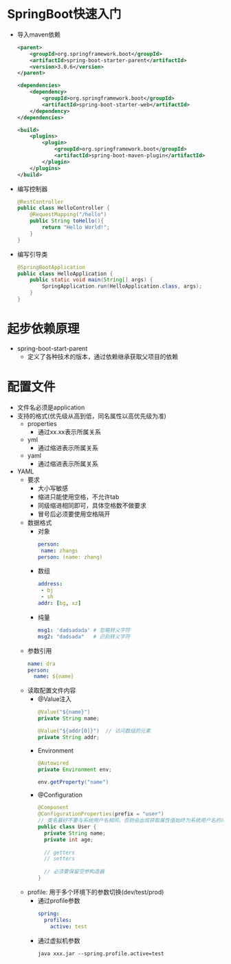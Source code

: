 # SpringBoot快速入门
- 导入maven依赖
  ```xml
  <parent>
      <groupId>org.springframework.boot</groupId>
      <artifactId>spring-boot-starter-parent</artifactId>
      <version>3.0.6</version>
  </parent>

  <dependencies>
      <dependency>
          <groupId>org.springframework.boot</groupId>
          <artifactId>spring-boot-starter-web</artifactId>
      </dependency>
  </dependencies>

  <build>
      <plugins>
          <plugin>
              <groupId>org.springframework.boot</groupId>
              <artifactId>spring-boot-maven-plugin</artifactId>
          </plugin>
      </plugins>
  </build>
  ```
- 编写控制器
  ```java
  @RestController
  public class HelloController {
      @RequestMapping("/hello")
      public String toHello(){
          return "Hello World!";
      }
  }
  ```
- 编写引导类
  ```java
  @SpringBootApplication
  public class HelloApplication {
      public static void main(String[] args) {
          SpringApplication.run(HelloApplication.class, args);
      }
  }
  ```

# 起步依赖原理
- spring-boot-start-parent
  - 定义了各种技术的版本，通过依赖继承获取父项目的依赖

# 配置文件
- 文件名必须是application
- 支持的格式(优先级从高到低，同名属性以高优先级为准)
  - properties
    - 通过xx.xx表示所属关系 
  - yml
    - 通过缩进表示所属关系
  - yaml
    - 通过缩进表示所属关系
- YAML
  - 要求
    - 大小写敏感
    - 缩进只能使用空格，不允许tab
    - 同级缩进相同即可，具体空格数不做要求
    - 冒号后必须要使用空格隔开
  - 数据格式
    - 对象
      ```yml
      person: 
       name: zhangs
      person: (name: zhang)
      ```
    - 数组
      ```yml
      address:
       - bj
       - sh
      addr: [bg, xz]
      ```
    - 纯量
      ```yml
      msg1: 'dadsadada' # 忽略转义字符
      msg2: "dadsada"   # 识别转义字符
      ```
  - 参数引用
    ```yml
    name: dra
    person:
      name: ${name}
    ```
  - 读取配置文件内容
    - @Value注入
      ```java
      @Value("${name}")
      private String name;

      @Value("${addr[0]}")  // 访问数组的元素
      private String addr;
      ```
    - Environment
      ```java
      @Autowired
      private Environment env;
      
      env.getProperty("name")
      ```
    - @Configuration
      ```java
      @Component
      @ConfigurationProperties(prefix = "user")
      // 类名最好不要与系统用户名相同，否则会出现获取属性值始终为系统用户名的问题
      public class User {
        private String name;
        private int age;
        
        // getters
        // setters
        
        // 必须要保留空参构造器
      }
      ```
  - profile: 用于多个环境下的参数切换(dev/test/prod)
    - 通过profile参数
      ```yaml
      spring:
        profiles:
          active: test
      ```
    - 通过虚拟机参数
      ```
      java xxx.jar --spring.profile.active=test
      ```
